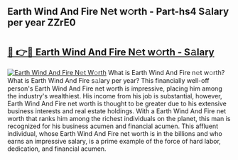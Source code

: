 ## Earth Wind And Fire N𝚎t w𝚘rth - Part-hs4 S𝚊lary per year ZZrE0

# <h2><a href="http://gc468b.nevu.top/?p=Earth+Wind+And+Fire">🔗 👉🔴 Earth Wind And Fire N𝚎t w𝚘rth - S𝚊lary</a></h2>

[![Earth Wind And Fire N𝚎t W𝚘rth](https://i.imgur.com/Oavwk0R.jpeg)](http://gc468b.nevu.top/?p=Earth+Wind+And+Fire)
What is Earth Wind And Fire n𝚎t w𝚘rth? What is Earth Wind And Fire s𝚊lary per year?
This financially well-off person's Earth Wind And Fire net worth is impressive, placing him among the industry's wealthiest. His income from his job is substantial, however, Earth Wind And Fire net worth is thought to be greater due to his extensive business interests and real estate holdings. With a Earth Wind And Fire net worth that ranks him among the richest individuals on the planet, this man is recognized for his business acumen and financial acumen. This affluent individual, whose Earth Wind And Fire net worth is in the billions and who earns an impressive salary, is a prime example of the force of hard labor, dedication, and financial acumen.
